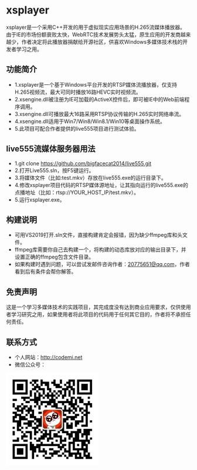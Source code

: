 # xsplayer
xsplayer是一个采用C++开发的用于虚拟现实应用场景的H.265流媒体播放器。
由于IE的市场份额衰败太快，WebRTC技术发展势头太猛，原生应用的开发商越来越少，作者决定将此播放器捐献给开源社区，供喜欢Windows多媒体技术栈的开发者学习之用。

## 功能简介
- 1.xsplayer是一个基于Windows平台开发的RTSP媒体流播放器，仅支持H.265视频流，最大可同时播放16路HEVC实时视频流。
- 2.xsengine.dll被注册为IE可加载的ActiveX控件后，即可被IE中的Web前端程序调用。
- 3.xsengine.dll可播放最大16路采用RTSP协议传输的H.265实时网络串流。
- 4.xsengine.dll适用于Win7/Win8/Win8.1/Win10等桌面操作系统。
- 5.此项目可配合作者提供的live555项目进行测试体验。

## live555流媒体服务器用法
- 1.git clone https://github.com/bigfacecat2014/live555.git
- 2.打开Live555.sln，按F5键运行。
- 3.将媒体文件（比如:test.mkv）存放在live555.exe的运行目录下。
- 4.修改xsplayer项目代码的RTSP媒体源地址，让其指向运行的live555.exe的点播地址（比如：rtsp://YOUR_HOST_IP/test.mkv）。
- 5.运行xsplayer.exe。

## 构建说明
- 可用VS2019打开.sln文件，直接构建肯定会报错，因为缺少ffmpeg库和头文件。
- ffmpeg库需要你自己去构建一个，将构建的动态库放对应的输出目录下，并设置正确的ffmpeg包含文件目录。
- 如果构建时遇到问题，可以尝试发邮件咨询作者：20775651@qq.com，作者看到后有条件会帮你解答。

## 免责声明
这是一个学习多媒体技术的实践项目，其完成度没有达到商业应用要求，仅供使用者学习研究之用，如果使用者将此项目的代码用于任何其它目的，作者将不承担任何责任。

## 联系方式
 - 个人网站：<http://codemi.net>   
 - 微信公众号：
 <img src=https://github.com/bigfacecat2014/xsplayer/blob/main/adm_wx_gzh.jpg width=50% />
 
